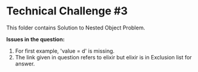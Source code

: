 # Technical Challenge #3
This folder contains Solution to Nested Object Problem.

**Issues in the question:**
1. For first example, 'value = d' is missing.
2. The link given in question refers to elixir but elixir is in Exclusion list for answer.
